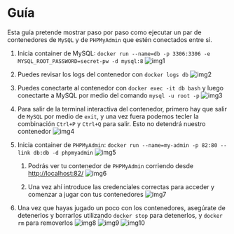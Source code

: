 # Guía

Esta guía pretende mostrar paso por paso como ejecutar un par de contenedores de `MySQL` y de `PHPMyAdmin` que estén conectados entre si.

1. Inicia container de MySQL: `docker run --name=db -p 3306:3306 -e MYSQL_ROOT_PASSWORD=secret-pw -d mysql:8`
   ![img1](https://user-images.githubusercontent.com/71090472/172030305-b4a72f63-7ed1-4925-997e-e992b7113696.png)
   
 1. Puedes revisar los logs del contenedor con `docker logs db`
   ![img2](https://user-images.githubusercontent.com/71090472/172030343-52358707-da0b-4408-a86d-47d26128297b.png)

 2. Puedes conectarte al contenedor con `docker exec -it db bash` y luego conectarte a MySQL por medio del comando `mysql -u root -p`
   ![img3](https://user-images.githubusercontent.com/71090472/172030446-57b64ed5-340a-48e3-8ad6-298613d988ae.png)

 3. Para salir de la terminal interactiva del contenedor, primero hay que salir de `MySQL` por medio de `exit`, y una vez fuera podemos tecler la combinación `Ctrl+P` y `Ctrl+Q` para salir. Esto no detendrá nuestro contenedor
   ![img4](https://user-images.githubusercontent.com/71090472/172030519-3d042a30-06ac-4b83-a763-f1a2921aaa42.png)

2. Inicia container de `PHPMyAdmin`: `docker run --name=my-admin -p 82:80 --link db:db -d phpmyadmin`
   ![img5](https://user-images.githubusercontent.com/71090472/172030580-98fad621-12b9-49f6-b4ae-c4a78c1c369e.png)

   1. Podrás ver tu contenedor de `PHPMyAdmin` corriendo desde <http://localhost:82/>
      ![img6](https://user-images.githubusercontent.com/71090472/172030602-a22fe088-2e87-4c5b-a817-f5a6f9380f44.png)
   
   2. Una vez ahí introduce las credenciales correctas para acceder y comenzar a jugar con tus contenedores
      ![img7](https://user-images.githubusercontent.com/71090472/172030621-d58af324-2f8e-4505-90d5-f398ebeefbe3.png)

3. Una vez que hayas jugado un poco con los contenedores, asegúrate de detenerlos y borrarlos utilizando `docker stop` para detenerlos, y `docker rm` para removerlos
      ![img8](https://user-images.githubusercontent.com/71090472/172030735-1fc70f24-87eb-4aee-a5ef-2c1039e73ba0.png)
      ![img9](https://user-images.githubusercontent.com/71090472/172030784-bd65c8ab-db9a-4e59-8d5a-3fe14000dcdd.png)
      ![img10](https://user-images.githubusercontent.com/71090472/172030803-54af8277-d974-4ccc-af41-f90b1560333e.png)

